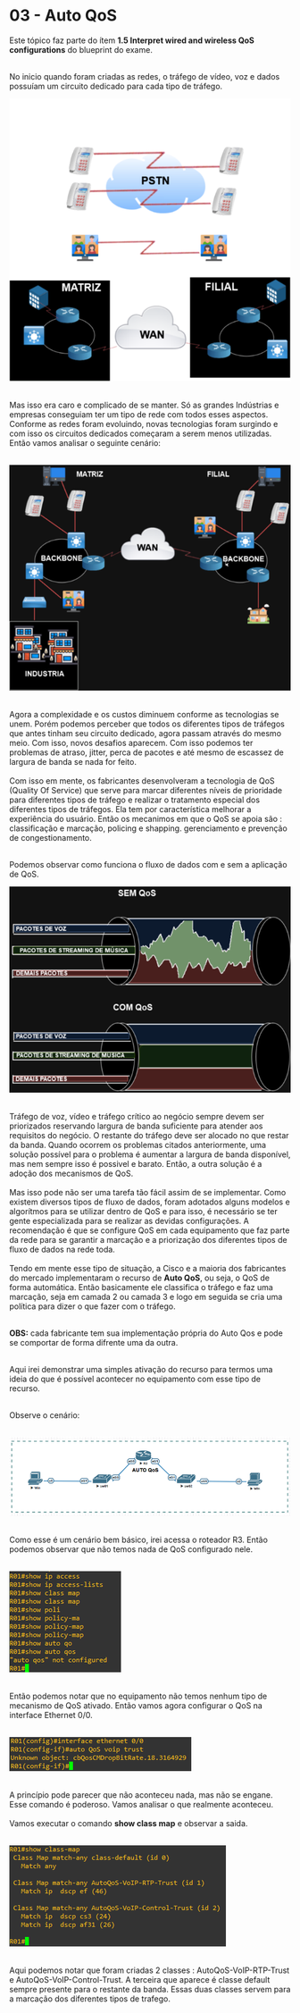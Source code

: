 # 03 - Auto QoS

Este tópico faz parte do ítem **1.5 Interpret wired and wireless QoS configurations** do blueprint do exame. <br></br>

No inicio quando foram criadas as redes, o tráfego de vídeo, voz e dados possuíam um circuito dedicado para cada tipo de tráfego. 

![Redes](Imagens/Sem_QoS.png) <br></br>

Mas isso era caro e complicado de se manter. Só as grandes Indústrias e empresas conseguiam ter um tipo de rede com todos esses aspectos. Conforme as redes foram evoluindo, novas tecnologias foram surgindo e com isso os circuitos dedicados começaram a serem menos utilizadas. Então vamos analisar o seguinte cenário: <br></br>

![Convergindo](Imagens/convergindo.png) <br></br>
   
Agora a complexidade e os custos diminuem conforme as tecnologias se unem. Porém podemos perceber que todos os diferentes tipos de tráfegos que antes tinham seu circuito dedicado, agora passam através do mesmo meio. Com isso, novos desafios aparecem. Com isso podemos ter problemas de atraso, jitter, perca de pacotes e até mesmo de escassez de largura de banda se nada for feito. <br></br>
Com isso em mente, os fabricantes desenvolveram a tecnologia de QoS (Quality Of Service) que serve para marcar diferentes níveis de prioridade para diferentes tipos de tráfego e realizar o tratamento especial dos diferentes tipos de tráfegos. Ela tem por característica melhorar a experiência do usuário. Então os mecanimos em que o QoS se apoia são : classificação e marcação, policing e shapping. gerenciamento e prevenção de congestionamento. <br></br>

Podemos observar como funciona o fluxo de dados com e sem a aplicação de QoS.

![QoS](Imagens/Sem_QoS_x_QoS.png) <br></br>

Tráfego de voz, vídeo e tráfego crítico ao negócio sempre devem ser priorizados reservando largura de banda suficiente para atender aos requisitos do negócio. O restante do tráfego deve ser alocado no que restar da banda. Quando ocorrem os problemas citados anteriormente, uma solução possível para o problema é aumentar a largura de banda disponível, mas nem sempre isso é possivel e barato. Então, a outra solução é a adoção dos mecanismos de QoS. <br></br>
Mas isso pode não ser uma tarefa tão fácil assim de se implementar. Como existem diversos tipos de fluxo de dados, foram adotados alguns modelos e algorítmos para se utilizar dentro de QoS e para isso, é necessário se ter gente especializada para se realizar as devidas configurações. A recomendação é que se configure QoS em cada equipamento que faz parte da rede para se garantir a marcação e a priorização dos diferentes tipos de fluxo de dados na rede toda. <br></br>
Tendo em mente esse tipo de situação, a Cisco e a maioria dos fabricantes do mercado implementaram o recurso de **Auto QoS**, ou seja, o QoS de forma automática. Então basicamente ele classifica o tráfego e faz uma marcação, seja em camada 2 ou camada 3 e logo em seguida se cria uma política para dizer o que fazer com o tráfego.<br></br> 

**OBS:** cada fabricante tem sua implementação própria do Auto Qos e pode se comportar de forma difrente uma da outra. <br></br>

Aqui irei demonstrar uma simples ativação do recurso para termos uma ideia do que é possível acontecer no equipamento com esse tipo de recurso. <br></br>

Observe o cenário: <br></br>

![Cenário](Imagens/cenario.png) <br></br>

Como esse é um cenário bem básico, irei acessa o roteador R3. Então podemos observar que não temos nada de QoS configurado nele. <br></br>

![AutoQos](Imagens/auto_qos/01-show_auto_qos.png) <br></br>

Então podemos notar que no equipamento não temos nenhum tipo de mecanismo de QoS ativado. Então vamos agora configurar o QoS na interface Ethernet 0/0. <br></br>

![AutoQos](Imagens/auto_qos/02-auto_qos.png) <br></br>

A princípio pode parecer que não aconteceu nada, mas não se engane. Esse comando é poderoso. Vamos analisar o que realmente aconteceu. <br></br>
Vamos executar o comando **show class map** e observar a saida. <br></br>

![Marcação](Imagens/auto_qos/03-marcacao(class-map).png) <br></br>

Aqui podemos notar que foram criadas 2 classes : AutoQoS-VoIP-RTP-Trust e AutoQoS-VoIP-Control-Trust. A terceira que aparece é classe default sempre presente para o restante da banda. Essas duas classes servem para a marcação dos diferentes tipos de trafego. <br></br> 
